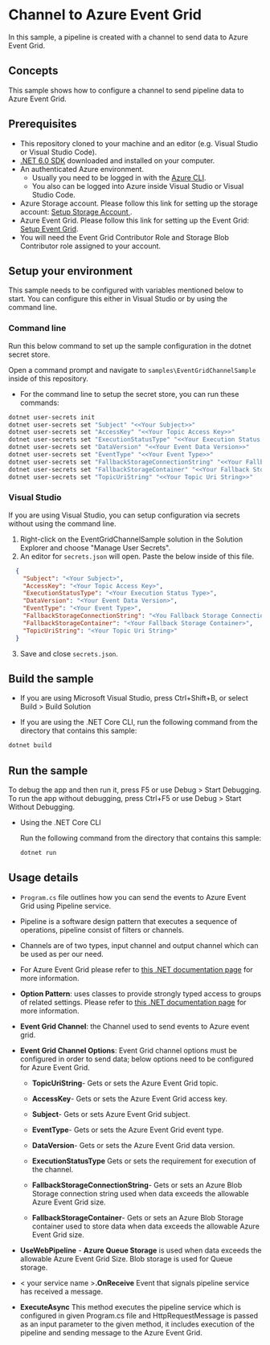 # Channel to Azure Event Grid
In this sample, a pipeline is created with a channel to send data to Azure Event Grid.


## Concepts

This sample shows how to configure a channel to send pipeline data to Azure Event Grid.

## Prerequisites

- This repository cloned to your machine and an editor (e.g. Visual Studio or Visual Studio Code).
- [.NET 6.0 SDK](https://dotnet.microsoft.com/download) downloaded and installed on your computer.
- An authenticated Azure environment.
  - Usually you need to be logged in with the [Azure CLI](https://docs.microsoft.com/cli/azure/).
  - You also can be logged into Azure inside Visual Studio or Visual Studio Code.
- Azure Storage account. Please follow this link for setting up the storage account: [Setup Storage Account ](https://docs.microsoft.com/azure/storage/common/storage-account-create?tabs=azure-portal).
- Azure Event Grid. Please follow this link for setting up the Event Grid: [Setup Event Grid](https://docs.microsoft.com/azure/event-grid/create-view-manage-system-topics).
- You will need the Event Grid Contributor Role and Storage Blob Contributor role assigned to your account.

## Setup your environment

This sample needs to be configured with variables mentioned below to start. You can configure this either in Visual Studio or by using the command line.

### Command line

Run this below command to set up the sample configuration in the dotnet secret store.

Open a command prompt and navigate to `samples\EventGridChannelSample` inside of this repository.

- For the command line to setup the secret store, you can run these commands:

```bash
dotnet user-secrets init 
dotnet user-secrets set "Subject" "<<Your Subject>>" 
dotnet user-secrets set "AccessKey" "<<Your Topic Access Key>>"
dotnet user-secrets set "ExecutionStatusType" "<<Your Execution Status Type>>"
dotnet user-secrets set "DataVersion" "<<Your Event Data Version>>" 
dotnet user-secrets set "EventType" "<<Your Event Type>>" 
dotnet user-secrets set "FallbackStorageConnectionString" "<<Your Fallback Storage Connection String>>"
dotnet user-secrets set "FallbackStorageContainer" "<<Your Fallback Storage Container>>"
dotnet user-secrets set "TopicUriString" "<<Your Topic Uri String>>"
```

### Visual Studio

If you are using Visual Studio, you can setup configuration via secrets without using the command line.

 1. Right-click on the EventGridChannelSample solution in the Solution Explorer and choose "Manage User Secrets".
 2. An editor for `secrets.json` will open. Paste the below inside of this file.

```json
  {
    "Subject": "<Your Subject>",
    "AccessKey": "<Your Topic Access Key>",
    "ExecutionStatusType": "<Your Execution Status Type>",
    "DataVersion": "<Your Event Data Version>", 
    "EventType": "<Your Event Type>",  
    "FallbackStorageConnectionString": "<You Fallback Storage Connection String>", 
    "FallbackStorageContainer": "<Your Fallback Storage Container>", 
    "TopicUriString": "<Your Topic Uri String>" 
  }
```

3. Save and close `secrets.json`.

## Build the sample 

- If you are using Microsoft Visual Studio, press Ctrl+Shift+B, or select Build > Build Solution 

- If you are using the .NET Core CLI, run the following command from the directory that contains this sample: 

```bash
dotnet build
```

## Run the sample 

To debug the app and then run it, press F5 or use Debug > Start Debugging. To run the app without debugging, press Ctrl+F5 or use Debug > Start Without Debugging. 

- Using the .NET Core CLI 

    Run the following command from the directory that contains this sample: 

    ```bash
    dotnet run
    ```

## Usage details

- `Program.cs` file outlines how you can send the events to Azure Event Grid using Pipeline service. 

- Pipeline is a software design pattern that executes a sequence of operations, pipeline consist of filters or channels. 

- Channels are of two types, input channel and output channel which can be used as per our need. 
- For Azure Event Grid please refer to [this .NET documentation page](https://docs.microsoft.com/azure/event-grid/overview) for more information.

- **Option Pattern**: uses classes to provide strongly typed access to groups of related settings. Please refer to [this .NET documentation page](https://docs.microsoft.com/dotnet/api/overview/azure/identity-readme#environment-variables) for more information.
- **Event Grid Channel**: the Channel used to send events to Azure event grid. 
- **Event Grid Channel Options**: Event Grid channel options must be configured in order to send data; below options need to be configured for Azure Event Grid. 

  - **TopicUriString**- Gets or sets the Azure Event Grid topic. 

  - **AccessKey**- Gets or sets the Azure Event Grid access key. 

  - **Subject**- Gets or sets Azure Event Grid subject. 

  - **EventType**- Gets or sets the Azure Event Grid event type. 

  - **DataVersion**- Gets or sets the Azure Event Grid data version.  

  - **ExecutionStatusType** Gets or sets the requirement for execution of the channel. 

  - **FallbackStorageConnectionString**- Gets or sets an Azure Blob Storage connection string used when data exceeds the allowable Azure Event Grid size. 

   - **FallbackStorageContainer**- Gets or sets an Azure Blob Storage container used to store data when data exceeds the allowable Azure Event Grid size.
- **UseWebPipeline** - **Azure Queue Storage** is used when data exceeds the allowable Azure Event Grid Size. Blob storage is used for Queue storage.
- \< your service name \>**.OnReceive** Event that signals pipeline service has received a message.
- **ExecuteAsync** This method executes the pipeline service which is configured in given Program.cs file and HttpRequestMessage is passed as an input parameter to the given method, it includes execution of the pipeline and sending message to the Azure Event Grid. 

